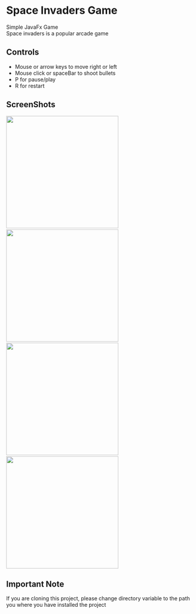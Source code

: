 # Space Invaders Game
Simple JavaFx Game<br>
Space invaders is a popular arcade game

## Controls
  - Mouse or arrow keys to move right or left
  - Mouse click or spaceBar to shoot bullets
  - P for pause/play
  - R for restart

## ScreenShots
<p>
<img src ="https://github.com/yashas-hm/Space_Invaders_JavaFX/blob/master/images/1.JPG" width="300">
&nbsp
<img src ="https://github.com/yashas-hm/Space_Invaders_JavaFX/blob/master/images/2.JPG" width="300">
&nbsp
<img src ="https://github.com/yashas-hm/Space_Invaders_JavaFX/blob/master/images/3.png" width="300">
&nbsp
<img src ="https://github.com/yashas-hm/Space_Invaders_JavaFX/blob/master/images/4.png" width="300">
</p>

## Important Note
If you are cloning this project, please change directory variable to the path you where you have installed the project
